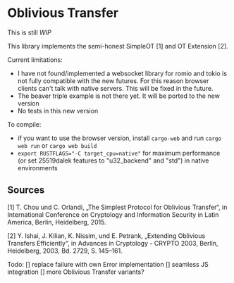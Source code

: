 # Oblivious Transfer

This is still *WIP*

This library implements the semi-honest SimpleOT [1] and OT Extension [2].

Current limitations: 
* I have not found/implemented a websocket library for romio and tokio is not fully compatible
with the new futures. For this reason browser clients can't talk with native servers. This will be fixed in the future.
* The beaver triple example is not there yet. It will be ported to the new version
* No tests in this new version

To compile:
* if you want to use the browser version, install `cargo-web` and run `cargo web run` or `cargo web build`
* `export RUSTFLAGS="-C target_cpu=native"` for maximum performance (or set 25519dalek features to "u32_backend" and "std") in native environments 

## Sources
 [1] T. Chou und C. Orlandi, „The Simplest Protocol for Oblivious Transfer“, in International Conference on Cryptology and Information Security in Latin America, Berlin, Heidelberg, 2015.

 [2] Y. Ishai, J. Kilian, K. Nissim, und E. Petrank, „Extending Oblivious Transfers Efficiently“, in Advances in Cryptology - CRYPTO 2003, Berlin, Heidelberg, 2003, Bd. 2729, S. 145–161.

Todo:
[] replace failure with own Error implementation
[] seamless JS integration
[] more Oblivious Transfer variants?